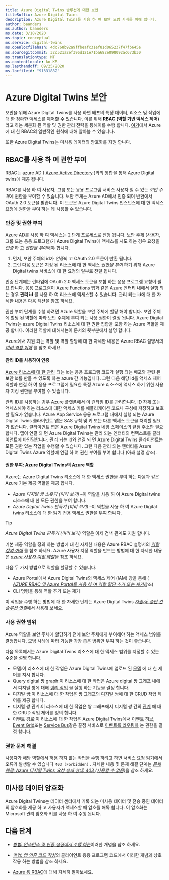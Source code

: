 ```yaml
---
title: Azure Digital Twins 솔루션에 대한 보안
titleSuffix: Azure Digital Twins
description: Azure Digital Twins를 사용 하 여 보안 모범 사례를 이해 합니다.
author: baanders
ms.author: baanders
ms.date: 3/18/2020
ms.topic: conceptual
ms.service: digital-twins
ms.openlocfilehash: 4dc768b92a9ffbeafc31ef81d065237f47fb645e
ms.sourcegitcommit: 32c521a2ef396d121e71ba682e098092ac673b30
ms.translationtype: MT
ms.contentlocale: ko-KR
ms.lasthandoff: 09/25/2020
ms.locfileid: "91331882"
---
```

# <a name="secure-azure-digital-twins"></a>Azure Digital Twins 보안

보안을 위해 Azure Digital Twins를 사용 하면 배포의 특정 데이터, 리소스 및 작업에 대 한 정확한 액세스를 제어할 수 있습니다. 이를 위해 **RBAC (역할 기반 액세스 제어)** 라고 하는 세분화 된 역할 및 권한 관리 전략을 통해이를 수행 합니다. [여기](../role-based-access-control/overview.md)에서 Azure에 대 한 RBAC의 일반적인 원칙에 대해 알아볼 수 있습니다.

또한 Azure Digital Twins는 미사용 데이터의 암호화를 지원 합니다.

## <a name="granting-permissions-with-rbac"></a>RBAC를 사용 하 여 권한 부여

RBAC는 azure AD ( [Azure Active Directory](../active-directory/fundamentals/active-directory-whatis.md) )와의 통합을 통해 Azure Digital twins에 제공 됩니다.

RBAC를 사용 하 여 사용자, 그룹 또는 응용 프로그램 서비스 사용자 일 수 있는 *보안 주체*에 권한을 부여할 수 있습니다. 보안 주체는 Azure AD에서 인증 되며 반환에서 OAuth 2.0 토큰을 받습니다. 이 토큰은 Azure Digital Twins 인스턴스에 대 한 액세스 요청에 권한을 부여 하는 데 사용할 수 있습니다.

### <a name="authentication-and-authorization"></a>인증 및 권한 부여

Azure AD를 사용 하 여 액세스는 2 단계 프로세스로 진행 됩니다. 보안 주체 (사용자, 그룹 또는 응용 프로그램)가 Azure Digital Twins에 액세스를 시도 하는 경우 요청을 *인증* 하 고 *권한을 부여*해야 합니다. 

1. 먼저, 보안 주체의 id가 *인증*되 고 OAuth 2.0 토큰이 반환 됩니다.
2. 그런 다음 토큰은 지정 된 리소스에 대 한 액세스 *권한을 부여* 하기 위해 Azure Digital twins 서비스에 대 한 요청의 일부로 전달 됩니다.

인증 단계에는 런타임에 OAuth 2.0 액세스 토큰을 포함 하는 응용 프로그램 요청이 필요 합니다. 응용 프로그램이 [Azure Functions](../azure-functions/functions-overview.md) 앱과 같은 Azure 엔터티 내에서 실행 되는 경우 **관리 id** 를 사용 하 여 리소스에 액세스할 수 있습니다. 관리 되는 id에 대 한 자세한 내용은 다음 섹션을 참조 하세요.

권한 부여 단계를 수행 하려면 Azure 역할을 보안 주체에 할당 해야 합니다. 보안 주체에 할당 된 역할에 따라 보안 주체에 부여 되는 사용 권한이 결정 됩니다. Azure Digital Twins는 azure Digital Twins 리소스에 대 한 권한 집합을 포함 하는 Azure 역할을 제공 합니다. 이러한 역할에 대해서는이 문서의 뒷부분에서 설명 합니다.

Azure에서 지원 되는 역할 및 역할 할당에 대 한 자세한 내용은 Azure RBAC 설명서의 [*여러 역할 이해*](../role-based-access-control/rbac-and-directory-admin-roles.md) 를 참조 하세요.

#### <a name="authentication-with-managed-identities"></a>관리 ID를 사용하여 인증

[Azure 리소스에 대 한 관리](../active-directory/managed-identities-azure-resources/overview.md) 되는 id는 응용 프로그램 코드가 실행 되는 배포와 관련 된 보안 id를 만들 수 있도록 하는 azure 간 기능입니다. 그런 다음 해당 id를 액세스 제어 역할과 연결 하 여 응용 프로그램에 필요한 특정 Azure 리소스에 액세스 하기 위한 사용자 지정 권한을 부여할 수 있습니다.

관리 ID를 사용하는 경우 Azure 플랫폼에서 이 런타임 ID를 관리합니다. ID 자체 또는 액세스해야 하는 리소스에 대한 액세스 키를 애플리케이션 코드나 구성에 저장하고 보호할 필요가 없습니다. Azure App Service 응용 프로그램 내에서 실행 되는 Azure Digital Twins 클라이언트 앱은 SAS 규칙 및 키 또는 다른 액세스 토큰을 처리할 필요가 없습니다. 클라이언트 앱은 Azure Digital Twins 네임 스페이스의 끝점 주소만 필요 합니다. 앱이 연결 되 면 Azure Digital Twins는 관리 되는 엔터티의 컨텍스트를 클라이언트에 바인딩합니다. 관리 되는 id와 연결 되 면 Azure Digital Twins 클라이언트는 모든 권한 있는 작업을 수행할 수 있습니다. 그런 다음 관리 되는 엔터티를 Azure Digital Twins Azure 역할에 연결 하 여 권한 부여를 부여 합니다 (아래 설명 참조).

#### <a name="authorization-azure-roles-for-azure-digital-twins"></a>권한 부여: Azure Digital Twins의 Azure 역할

Azure는 Azure Digital Twins 리소스에 대 한 액세스 권한을 부여 하는 다음과 같은 Azure 기본 제공 역할을 제공 합니다.
* *Azure 디지털 쌍 소유자 (미리 보기)* –이 역할을 사용 하 여 Azure Digital twins 리소스에 대 한 모든 권한을 부여 합니다.
* *Azure Digital Twins 판독기 (미리 보기)* –이 역할을 사용 하 여 Azure Digital twins 리소스에 대 한 읽기 전용 액세스 권한을 부여 합니다.

> [!TIP]
> *Azure Digital Twins 판독기 (미리 보기)* 역할은 이제 검색 관계도 지원 합니다.

기본 제공 역할을 정의 하는 방법에 대 한 자세한 내용은 Azure RBAC 설명서의 [*역할 정의 이해*](../role-based-access-control/role-definitions.md) 를 참조 하세요. Azure 사용자 지정 역할을 만드는 방법에 대 한 자세한 내용은 [*azure 사용자 지정 역할*](../role-based-access-control/custom-roles.md)을 참조 하세요.

다음 두 가지 방법으로 역할을 할당할 수 있습니다.
* Azure Portal에서 Azure Digital Twins의 액세스 제어 (IAM) 창을 통해 ( [*AZURE RBAC 및 Azure Portal를 사용 하 여 역할 할당 추가 또는 제거*](../role-based-access-control/role-assignments-portal.md)참조)
* CLI 명령을 통해 역할 추가 또는 제거

이 작업을 수행 하는 방법에 대 한 자세한 단계는 Azure Digital Twins [*자습서: 종단 간 솔루션 연결*](tutorial-end-to-end.md)에서 사용해 보세요.

### <a name="permission-scopes"></a>사용 권한 범위

Azure 역할을 보안 주체에 할당하기 전에 보안 주체에게 부여해야 하는 액세스 범위를 결정합니다. 모범 사례에 따라 가능한 가장 좁은 범위만 부여 하는 것이 좋습니다.

다음 목록에서는 Azure Digital Twins 리소스에 대 한 액세스 범위를 지정할 수 있는 수준을 설명 합니다.
* 모델:이 리소스에 대 한 작업은 Azure Digital Twins에 업로드 된 [모델](concepts-models.md) 에 대 한 제어를 지시 합니다.
* Query digital 쌍 graph:이 리소스에 대 한 작업은 Azure digital 쌍 그래프 내에서 디지털 쌍에 대해 [쿼리 작업](concepts-query-language.md) 을 실행 하는 기능을 결정 합니다.
* 디지털 쌍:이 리소스에 대 한 작업은 쌍 그래프의 [디지털](concepts-twins-graph.md) 쌍에 대 한 CRUD 작업 제어를 제공 합니다.
* 디지털 쌍 관계:이 리소스에 대 한 작업은 쌍 그래프에서 디지털 쌍 간의 [관계](concepts-twins-graph.md) 에 대 한 CRUD 작업 제어를 정의 합니다.
* 이벤트 경로:이 리소스에 대 한 작업은 Azure Digital Twins에서 [이벤트 허브](../event-hubs/event-hubs-about.md), [Event Grid](../event-grid/overview.md)또는 [Service Bus](../service-bus-messaging/service-bus-messaging-overview.md)같은 끝점 서비스로 [이벤트를 라우팅하](concepts-route-events.md) 는 권한을 결정 합니다.

### <a name="troubleshooting-permissions"></a>권한 문제 해결

사용자가 해당 역할에서 허용 하지 않는 작업을 수행 하려고 하면 서비스 요청 읽기에서 오류가 발생할 수 있습니다 `403 (Forbidden)` . 자세한 내용 및 문제 해결 단계는 [*문제 해결: Azure 디지털 Twins 요청 실패 상태: 403 (사용할 수 없음)*](troubleshoot-error-403.md)을 참조 하세요.

## <a name="encryption-of-data-at-rest"></a>미사용 데이터 암호화

Azure Digital Twins는 데이터 센터에서 기록 되는 미사용 데이터 및 전송 중인 데이터의 암호화를 제공 하 고 사용자가 액세스할 때 암호를 해독 합니다. 이 암호화는 Microsoft 관리 암호화 키를 사용 하 여 수행 됩니다.

## <a name="next-steps"></a>다음 단계

* [*방법: 인스턴스 및 인증 설정에서 수행 하는*](how-to-set-up-instance-portal.md)이러한 개념을 참조 하세요.

* [*방법: 앱 인증 코드 작성*](how-to-authenticate-client.md)의 클라이언트 응용 프로그램 코드에서 이러한 개념과 상호 작용 하는 방법을 참조 하세요.

* [Azure 용 RBAC](../role-based-access-control/overview.md)에 대해 자세히 알아보세요.
